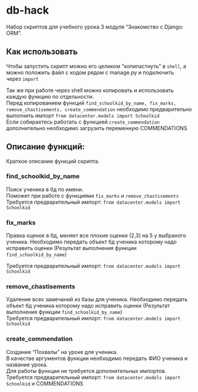 # db-hack

Набор скриптов для учебного урока  3 модуля “Знакомство с Django: ORM”.

## Как использовать

Чтобы запустить скрипт можно его целиком “копипастнуть” в `shell`, а можно положить файл с кодом рядом с manage.py и подключить через `import`

Так же при работе через shell можно копировать и использовать каждую функцию по отдельности.  
Перед копированием функций `find_schoolkid_by_name, fix_marks, remove_chastisements, create_commendation` необходимо предварительно выполнить импорт `from datacenter.models import Schoolkid`  
Если собираетесь работать с функцией `create_commendation` дополнительно необходимо загрузить переменную COMMENDATIONS

## Описание функций:

Краткое описание функций скрипта.

### find_schoolkid_by_name

Поиск ученика в бд по имени.  
Поможет при работе с функциями `fix_marks` и `remove_chastisements`  
Требуется предварительный импорт: `from datacenter.models import Schoolkid`

### fix_marks

Правка оценок в бд, меняет все плохие оценки (2,3) на 5 у выбраного ученика. 
Необходимо передать объект бд ученика которому надо исправить оценки (Результат выполнения функции `find_schoolkid_by_name`)

Требуется предварительный импорт: `from datacenter.models import Schoolkid`

### remove_chastisements

Удаление всех замечаний из базы для ученика.
Необходимо передать объект бд ученика которому надо исправить оценки (Результат выполнения функции `find_schoolkid_by_name`)  
Требуется предварительный импорт: `from datacenter.models import Schoolkid`

### create_commendation

Создание “Похвалы” на уроке для ученика.  
В качестве аргументов функции необходимо передать ФИО ученика и название урока.  
Для работы функции не требуется дополнительных импортов.  
Требуется предварительный импорт: `from datacenter.models import Schoolkid` и COMMENDATIONS
